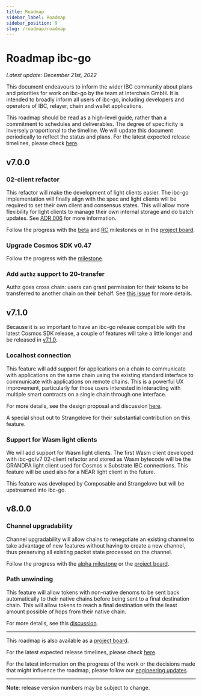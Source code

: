 ```yaml
---
title: Roadmap
sidebar_label: Roadmap
sidebar_position: 9
slug: /roadmap/roadmap
---
```


# Roadmap ibc-go

*Latest update: December 21st, 2022*

This document endeavours to inform the wider IBC community about plans and priorities for work on ibc-go by the team at Interchain GmbH. It is intended to broadly inform all users of ibc-go, including developers and operators of IBC, relayer, chain and wallet applications.

This roadmap should be read as a high-level guide, rather than a commitment to schedules and deliverables. The degree of specificity is inversely proportional to the timeline. We will update this document periodically to reflect the status and plans. For the latest expected release timelines, please check [here](https://github.com/cosmos/ibc-go/wiki/Release-timeline).

## v7.0.0

### 02-client refactor

This refactor will make the development of light clients easier. The ibc-go implementation will finally align with the spec and light clients will be required to set their own client and consensus states. This will allow more flexibility for light clients to manage their own internal storage and do batch updates. See [ADR 006](/architecture/adr-006-02-client-refactor) for more information.

Follow the progress with the [beta](https://github.com/cosmos/ibc-go/milestone/25) and [RC](https://github.com/cosmos/ibc-go/milestone/27) milestones or in the [project board](https://github.com/orgs/cosmos/projects/7/views/14).

### Upgrade Cosmos SDK v0.47

Follow the progress with the [milestone](https://github.com/cosmos/ibc-go/milestone/36).

### Add `authz` support to 20-transfer

Authz goes cross chain: users can grant permission for their tokens to be transferred to another chain on their behalf. See [this issue](https://github.com/cosmos/ibc-go/issues/2431) for more details.

## v7.1.0

Because it is so important to have an ibc-go release compatible with the latest Cosmos SDK release, a couple of features will take a little longer and be released in [v7.1.0](https://github.com/cosmos/ibc-go/milestone/37).

### Localhost connection

This feature will add support for applications on a chain to communicate with applications on the same chain using the existing standard interface to communicate with applications on remote chains. This is a powerful UX improvement, particularly for those users interested in interacting with multiple smart contracts on a single chain through one interface.

For more details, see the design proposal and discussion [here](https://github.com/cosmos/ibc-go/discussions/2191).

A special shout out to Strangelove for their substantial contribution on this feature.

### Support for Wasm light clients

We will add support for Wasm light clients. The first Wasm client developed with ibc-go/v7 02-client refactor and stored as Wasm bytecode will be the GRANDPA light client used for Cosmos x Substrate IBC connections. This feature will be used also for a NEAR light client in the future.

This feature was developed by Composable and Strangelove but will be upstreamed into ibc-go.

## v8.0.0

### Channel upgradability

Channel upgradability will allow chains to renegotiate an existing channel to take advantage of new features without having to create a new channel, thus preserving all existing packet state processed on the channel.

Follow the progress with the [alpha milestone](https://github.com/cosmos/ibc-go/milestone/29) or the [project board](https://github.com/orgs/cosmos/projects/7/views/17).

### Path unwinding

This feature will allow tokens with non-native denoms to be sent back automatically to their native chains before being sent to a final destination chain. This will allow tokens to reach a final destination with the least amount possible of hops from their native chain.

For more details, see this [discussion](https://github.com/cosmos/ibc/discussions/824).

---

This roadmap is also available as a [project board](https://github.com/orgs/cosmos/projects/7/views/25).

For the latest expected release timelines, please check [here](https://github.com/cosmos/ibc-go/wiki/Release-timeline).

For the latest information on the progress of the work or the decisions made that might influence the roadmap, please follow our [engineering updates](https://github.com/cosmos/ibc-go/wiki/Engineering-updates).

---

**Note**: release version numbers may be subject to change.
